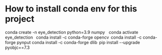 # How to install conda env for this project
conda create -n eye_detection python=3.9 numpy  
  
conda activate eye_detection 
  
conda install -c conda-forge opencv  
conda install -c conda-forge pynput 
conda install -c conda-forge dlib  
pip install --upgrade pyobjc==7.3 